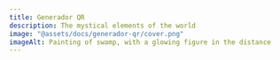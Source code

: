 ```yaml
---
title: Generador QR
description: The mystical elements of the world
image: "@assets/docs/generador-qr/cover.png"
imageAlt: Painting of swamp, with a glowing figure in the distance
---
```

